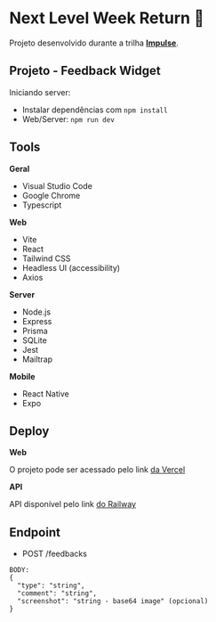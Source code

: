 # Next Level Week Return :rocket:

Projeto desenvolvido durante a trilha **[Impulse](https://efficient-sloth-d85.notion.site/Impulse-58f2daadb8e1433894420cbc57571087)**.

## Projeto - Feedback Widget

Iniciando server:

- Instalar dependências com `npm install`
- Web/Server: `npm run dev`

## Tools

**Geral**
- Visual Studio Code
- Google Chrome
- Typescript

**Web**
- Vite
- React
- Tailwind CSS
- Headless UI (accessibility)
- Axios

**Server**
- Node.js
- Express
- Prisma
- SQLite
- Jest
- Mailtrap

**Mobile**
- React Native
- Expo

## Deploy

**Web**

O projeto pode ser acessado pelo link [da Vercel](https://nlw-return-impulse-murex.vercel.app/)

**API**

API disponível pelo link [do Railway](https://nlw-return-impulse-production.up.railway.app/)

## Endpoint

- POST /feedbacks
```
BODY:
{
  "type": "string",
  "comment": "string",
  "screenshot": "string - base64 image" (opcional)
}
```
